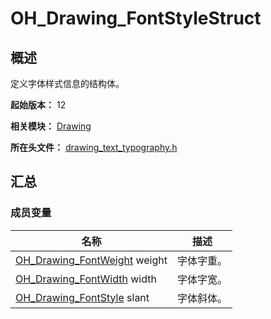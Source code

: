 # OH_Drawing_FontStyleStruct
<!--Kit: ArkGraphics 2D-->
<!--Subsystem: Graphics-->
<!--Owner: @oh_wangxk;@gmiao522;@Lem0nC-->
<!--SE: @liumingxiang-->
<!--TSE: @yhl0101-->
## 概述

定义字体样式信息的结构体。

**起始版本：** 12

**相关模块：** [Drawing](capi-drawing.md)

**所在头文件：** [drawing_text_typography.h](capi-drawing-text-typography-h.md)

## 汇总

### 成员变量

| 名称 | 描述 |
| -- | -- |
| [OH_Drawing_FontWeight](capi-drawing-text-typography-h.md#oh_drawing_fontweight) weight | 字体字重。 |
| [OH_Drawing_FontWidth](capi-drawing-text-typography-h.md#oh_drawing_fontwidth) width | 字体字宽。 |
| [OH_Drawing_FontStyle](capi-drawing-text-typography-h.md#oh_drawing_fontstyle) slant | 字体斜体。 |


